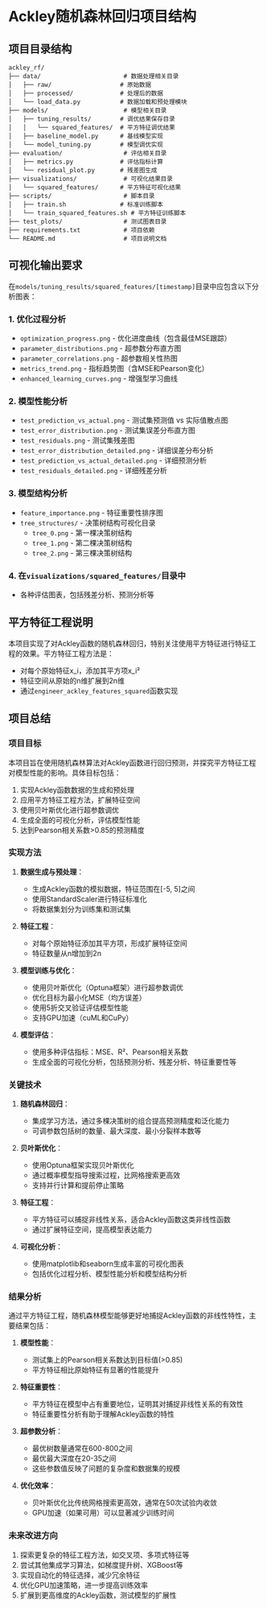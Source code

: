 # Ackley随机森林回归项目结构

## 项目目录结构

```
ackley_rf/
├── data/                       # 数据处理相关目录
│   ├── raw/                   # 原始数据
│   ├── processed/             # 处理后的数据
│   └── load_data.py           # 数据加载和预处理模块
├── models/                     # 模型相关目录
│   ├── tuning_results/        # 调优结果保存目录
│   │   └── squared_features/  # 平方特征调优结果
│   ├── baseline_model.py      # 基线模型实现
│   └── model_tuning.py        # 模型调优实现
├── evaluation/                 # 评估相关目录
│   ├── metrics.py             # 评估指标计算
│   └── residual_plot.py       # 残差图生成
├── visualizations/             # 可视化结果目录
│   └── squared_features/      # 平方特征可视化结果
├── scripts/                    # 脚本目录
│   ├── train.sh               # 标准训练脚本
│   └── train_squared_features.sh # 平方特征训练脚本
├── test_plots/                 # 测试图表目录
├── requirements.txt            # 项目依赖
└── README.md                   # 项目说明文档
```

## 可视化输出要求

在`models/tuning_results/squared_features/[timestamp]`目录中应包含以下分析图表：

### 1. 优化过程分析
- `optimization_progress.png` - 优化进度曲线（包含最佳MSE跟踪）
- `parameter_distributions.png` - 超参数分布直方图
- `parameter_correlations.png` - 超参数相关性热图
- `metrics_trend.png` - 指标趋势图（含MSE和Pearson变化）
- `enhanced_learning_curves.png` - 增强型学习曲线

### 2. 模型性能分析
- `test_prediction_vs_actual.png` - 测试集预测值 vs 实际值散点图
- `test_error_distribution.png` - 测试集误差分布直方图
- `test_residuals.png` - 测试集残差图
- `test_error_distribution_detailed.png` - 详细误差分布分析
- `test_prediction_vs_actual_detailed.png` - 详细预测分析
- `test_residuals_detailed.png` - 详细残差分析

### 3. 模型结构分析
- `feature_importance.png` - 特征重要性排序图
- `tree_structures/` - 决策树结构可视化目录
  - `tree_0.png` - 第一棵决策树结构
  - `tree_1.png` - 第二棵决策树结构
  - `tree_2.png` - 第三棵决策树结构

### 4. 在`visualizations/squared_features/`目录中
- 各种评估图表，包括残差分析、预测分析等

## 平方特征工程说明

本项目实现了对Ackley函数的随机森林回归，特别关注使用平方特征进行特征工程的效果。平方特征工程方法是：
- 对每个原始特征x_i，添加其平方项x_i²
- 特征空间从原始的n维扩展到2n维
- 通过`engineer_ackley_features_squared`函数实现

## 项目总结

### 项目目标

本项目旨在使用随机森林算法对Ackley函数进行回归预测，并探究平方特征工程对模型性能的影响。具体目标包括：

1. 实现Ackley函数数据的生成和预处理
2. 应用平方特征工程方法，扩展特征空间
3. 使用贝叶斯优化进行超参数调优
4. 生成全面的可视化分析，评估模型性能
5. 达到Pearson相关系数>0.85的预测精度

### 实现方法

1. **数据生成与预处理**：
   - 生成Ackley函数的模拟数据，特征范围在[-5, 5]之间
   - 使用StandardScaler进行特征标准化
   - 将数据集划分为训练集和测试集

2. **特征工程**：
   - 对每个原始特征添加其平方项，形成扩展特征空间
   - 特征数量从n增加到2n

3. **模型训练与优化**：
   - 使用贝叶斯优化（Optuna框架）进行超参数调优
   - 优化目标为最小化MSE（均方误差）
   - 使用5折交叉验证评估模型性能
   - 支持GPU加速（cuML和CuPy）

4. **模型评估**：
   - 使用多种评估指标：MSE、R²、Pearson相关系数
   - 生成全面的可视化分析，包括预测分析、残差分析、特征重要性等

### 关键技术

1. **随机森林回归**：
   - 集成学习方法，通过多棵决策树的组合提高预测精度和泛化能力
   - 可调参数包括树的数量、最大深度、最小分裂样本数等

2. **贝叶斯优化**：
   - 使用Optuna框架实现贝叶斯优化
   - 通过概率模型指导搜索过程，比网格搜索更高效
   - 支持并行计算和提前停止策略

3. **特征工程**：
   - 平方特征可以捕捉非线性关系，适合Ackley函数这类非线性函数
   - 通过扩展特征空间，提高模型表达能力

4. **可视化分析**：
   - 使用matplotlib和seaborn生成丰富的可视化图表
   - 包括优化过程分析、模型性能分析和模型结构分析

### 结果分析

通过平方特征工程，随机森林模型能够更好地捕捉Ackley函数的非线性特性，主要结果包括：

1. **模型性能**：
   - 测试集上的Pearson相关系数达到目标值(>0.85)
   - 平方特征相比原始特征有显著的性能提升

2. **特征重要性**：
   - 平方特征在模型中占有重要地位，证明其对捕捉非线性关系的有效性
   - 特征重要性分析有助于理解Ackley函数的特性

3. **超参数分析**：
   - 最优树数量通常在600-800之间
   - 最优最大深度在20-35之间
   - 这些参数值反映了问题的复杂度和数据集的规模

4. **优化效率**：
   - 贝叶斯优化比传统网格搜索更高效，通常在50次试验内收敛
   - GPU加速（如果可用）可以显著减少训练时间

### 未来改进方向

1. 探索更复杂的特征工程方法，如交叉项、多项式特征等
2. 尝试其他集成学习算法，如梯度提升树、XGBoost等
3. 实现自动化的特征选择，减少冗余特征
4. 优化GPU加速策略，进一步提高训练效率
5. 扩展到更高维度的Ackley函数，测试模型的扩展性
